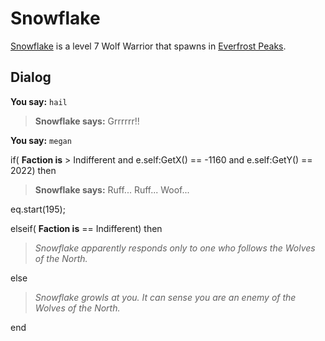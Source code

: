 # Snowflake



[Snowflake](/npc/30049) is a level 7 Wolf Warrior that spawns in [Everfrost Peaks](/zone/30).



## Dialog

**You say:** `hail`



>**Snowflake says:** Grrrrrr!!

**You say:** `megan`



if( **Faction is** > Indifferent and e.self:GetX() == -1160 and e.self:GetY() == 2022) then



>**Snowflake says:** Ruff... Ruff... Woof...



eq.start(195);


elseif( **Faction is** == Indifferent) then



>*Snowflake apparently responds only to one who follows the Wolves of the North.*


else



>*Snowflake growls at you. It can sense you are an enemy of the Wolves of the North.*

end

